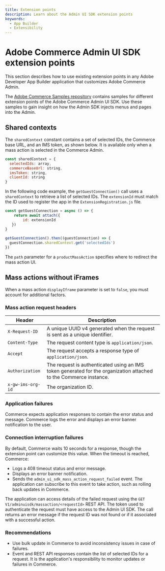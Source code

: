 ```yaml
---
title: Extension points
description: Learn about the Admin UI SDK extension points
keywords:
  - App Builder
  - Extensibility
---
```


# Adobe Commerce Admin UI SDK extension points

This section describes how to use existing extension points in any Adobe Developer App Builder application that customizes Adobe Commerce Admin.

The [Adobe Commerce Samples repository](https://github.com/adobe/adobe-commerce-samples/tree/main/admin-ui-sdk/menu/custom-menu) contains samples for different extension points of the Adobe Commerce Admin UI SDK. Use these samples to gain insight on how the Admin SDK injects menus and pages into the Admin.

## Shared contexts

The `sharedContext` constant contains a set of selected IDs, the Commerce base URL, and an IMS token, as shown below. It is available only when a mass action is selected in the Commerce Admin.

```js
const sharedContext = {
  selectedIds: array,
  commerceBaseUrl: string,
  imsToken: string,
  clientId: string
}
```

In the following code example, the `getGuestConnection()` call uses a `sharedContext` to retrieve a list of selected IDs. The `extensionId` must match the ID used to register the app in the `ExtensionRegistration.js` file.

```js
const getGuestConnection = async () => {
    return await attach({
        id: extensionId
   })
}
    
getGuestConnection().then((guestConnection) => {
  guestConnection.sharedContext.get('selectedIds')
})
```

The `path` parameter for a `productMassAction` specifies where to redirect the mass action UI.

## Mass actions without iFrames

When a mass action `displayIframe` parameter is set to `false`, you must account for additional factors.

### Mass action request headers

| Header | Description |
| --- | --- |
| `X-Request-ID` | A unique UUID v4 generated when the request is sent as a unique identifier. |
| `Content-Type` | The request content type is `application/json`. |
| `Accept` | The request accepts a response type of `application/json`. |
| `Authorization` | The request is authenticated using an IMS token generated for the organization attached to the Commerce instance. |
| `x-gw-ims-org-id` | The organization ID. |

### Application failures

Commerce expects application responses to contain the error status and message.
Commerce logs the error and displays an error banner notification to the user.

### Connection interruption failures

By default, Commerce waits 10 seconds for a response, though the extension point can customize this value.
When the timeout is reached, Commerce:

- Logs a 408 timeout status and error message.
- Displays an error banner notification.
- Sends the `admin_ui_sdk_mass_action_request_failed` event. The application can subscribe to this event to take action, such as rolling back updates in Commerce.

The application can access details of the failed request using the `GET V1/adminuisdk/massaction/<requestId>` REST API. The token used to authenticate the request must have access to the Admin UI SDK. The call returns an error message if the request ID was not found or if it associated with a successful action.

### Recommendations

- Use bulk update in Commerce to avoid inconsistency issues in case of failures.
- Event and REST API responses contain the list of selected IDs for a request. It is the application's responsibility to monitor updates or failures in Commerce.
